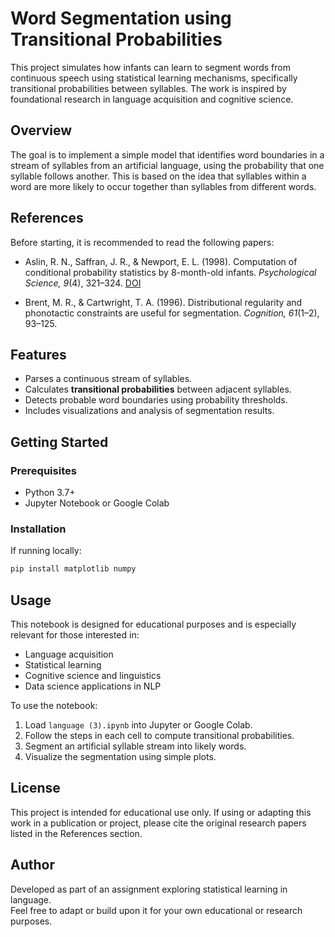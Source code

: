# Word Segmentation using Transitional Probabilities

This project simulates how infants can learn to segment words from continuous speech using statistical learning mechanisms, specifically transitional probabilities between syllables. The work is inspired by foundational research in language acquisition and cognitive science.

## Overview

The goal is to implement a simple model that identifies word boundaries in a stream of syllables from an artificial language, using the probability that one syllable follows another. This is based on the idea that syllables within a word are more likely to occur together than syllables from different words.

## References

Before starting, it is recommended to read the following papers:

- Aslin, R. N., Saffran, J. R., & Newport, E. L. (1998). Computation of conditional probability statistics by 8-month-old infants. *Psychological Science, 9*(4), 321–324. [DOI](https://doi.org/10.1111/1467-9280.00063)

- Brent, M. R., & Cartwright, T. A. (1996). Distributional regularity and phonotactic constraints are useful for segmentation. *Cognition, 61*(1–2), 93–125.

## Features

- Parses a continuous stream of syllables.
- Calculates **transitional probabilities** between adjacent syllables.
- Detects probable word boundaries using probability thresholds.
- Includes visualizations and analysis of segmentation results.

## Getting Started

### Prerequisites

- Python 3.7+
- Jupyter Notebook or Google Colab

### Installation

If running locally:

```bash
pip install matplotlib numpy
```
## Usage

This notebook is designed for educational purposes and is especially relevant for those interested in:

- Language acquisition
- Statistical learning
- Cognitive science and linguistics
- Data science applications in NLP

To use the notebook:

1. Load `language (3).ipynb` into Jupyter or Google Colab.
2. Follow the steps in each cell to compute transitional probabilities.
3. Segment an artificial syllable stream into likely words.
4. Visualize the segmentation using simple plots.

## License

This project is intended for educational use only. If using or adapting this work in a publication or project, please cite the original research papers listed in the References section.

## Author

Developed as part of an assignment exploring statistical learning in language.  
Feel free to adapt or build upon it for your own educational or research purposes.

